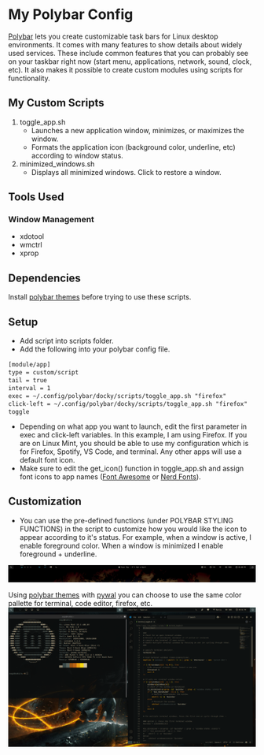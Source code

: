 # My Polybar Config
[Polybar](https://github.com/polybar/polybar) lets you create customizable task bars for Linux desktop environments. It comes with many features to show details about widely used services. These include common features that you can probably see on your taskbar right now (start menu, applications, network, sound, clock, etc). It also makes it possible to create custom modules using scripts for functionality.

## My Custom Scripts
1) toggle_app.sh
   - Launches a new application window, minimizes, or maximizes the window.
   - Formats the application icon (background color, underline, etc) according to window status.
3) minimized_windows.sh
   - Displays all minimized windows. Click to restore a window.
  
## Tools Used
### Window Management
- xdotool
- wmctrl
- xprop

## Dependencies
Install [polybar themes](https://github.com/adi1090x/polybar-themes) before trying to use these scripts. 

## Setup
- Add script into scripts folder.
- Add the following into your polybar config file.
```
[module/app]
type = custom/script
tail = true
interval = 1 
exec = ~/.config/polybar/docky/scripts/toggle_app.sh "firefox" 
click-left = ~/.config/polybar/docky/scripts/toggle_app.sh "firefox" toggle
```
- Depending on what app you want to launch, edit the first parameter in exec and click-left variables. In this example, I am using Firefox. If you are on Linux Mint, you should be able to use my configuration which is for Firefox, Spotify, VS Code, and terminal. Any other apps will use a default font icon.
- Make sure to edit the get_icon() function in toggle_app.sh and assign font icons to app names ([Font Awesome](https://fontawesome.com/v4/icons/) or [Nerd Fonts](https://www.nerdfonts.com/)).

## Customization
- You can use the pre-defined functions (under POLYBAR STYLING FUNCTIONS) in the script to customize how you would like the icon to appear according to it's status. For example, when a window is active, I enable foreground color. When a window is minimized I enable foreground + underline.  

![screenshot](polybar_ss_08.png)

Using [polybar themes](https://github.com/adi1090x/polybar-themes) with [pywal](https://github.com/dylanaraps/pywal) you can choose to use the same color pallette for terminal, code editor, firefox, etc. 
 ![screenshot](polybar_ss_setup_2.png)
